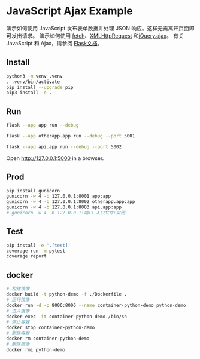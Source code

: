 # JavaScript Ajax Example

演示如何使用 JavaScript 发布表单数据并处理 JSON 响应。这样无需离开页面即可发出请求。
演示如何使用 [fetch](https://developer.mozilla.org/en-US/docs/Web/API/WindowOrWorkerGlobalScope/fetch)、[XMLHttpRequest](https://developer.mozilla.org/en-US/docs/Web/API/XMLHttpRequest) 和[jQuery.ajax](https://api.jquery.com/jQuery.ajax/)。
有关 JavaScript 和 Ajax，请参阅 [Flask文档](https://flask.palletsprojects.com/patterns/javascript/)。

## Install

```bash
python3 -m venv .venv
. .venv/bin/activate
pip install --upgrade pip
pip3 install -e .
```

## Run

```bash
flask --app app run --debug
```

```bash
flask --app otherapp.app run --debug --port 5001
```

```bash
flask --app api.app run --debug --port 5002
```

Open <http://127.0.0.1:5000> in a browser.

## Prod

```bash
pip install gunicorn
gunicorn -w 4 -b 127.0.0.1:8001 app:app
gunicorn -w 4 -b 127.0.0.1:8002 otherapp.app:app
gunicorn -w 4 -b 127.0.0.1:8003 api.app:app
# gunicorn -w 4 -b 127.0.0.1:端口 入口文件:实例
```

## Test

```bash
pip install -e '.[test]'
coverage run -m pytest
coverage report
```


## docker
```bash
# 构建镜像
docker build -t python-demo -f ./Dockerfile .
# 运行镜像
docker run -d -p 8006:8006 --name container-python-demo python-demo
# 进入镜像
docker exec -it container-python-demo /bin/sh
# 停止容器
docker stop container-python-demo
# 删除容器
docker rm container-python-demo
# 删除镜像
docker rmi python-demo
```